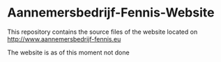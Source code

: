 # Aannemersbedrijf-Fennis-Website

This repository contains the source files of the website located on http://www.aannemersbedrijf-fennis.eu

The website is as of this moment not done
